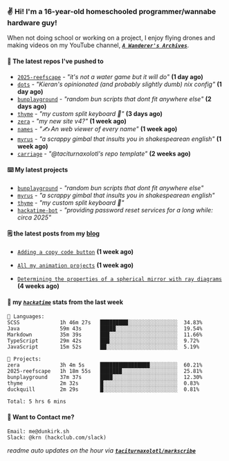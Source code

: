 ### ✌️ Hi! I'm a 16-year-old homeschooled programmer/wannabe hardware guy!

When not doing school or working on a project, I enjoy flying drones and making videos on my YouTube channel, [**_`A Wanderer's Archives`_**](https://youtube.com/@wanderer.archives).

#### 👷 The latest repos I've pushed to

- [`2025-reefscape`](https://github.com/df1317/2025-reefscape) - _"it's not a water game but it will do"_ **(1 day ago)**
- [`dots`](https://github.com/taciturnaxolotl/dots) - _"Kieran's opinionated (and probably slightly dumb) nix config"_ **(1 day ago)**
- [`bunplayground`](https://github.com/taciturnaxolotl/bunplayground) - _"random bun scripts that dont fit anywhere else"_ **(2 days ago)**
- [`thyme`](https://github.com/taciturnaxolotl/thyme) - _"my custom split keyboard 🫶"_ **(3 days ago)**
- [`zera`](https://github.com/taciturnaxolotl/zera) - _"my new site v4?"_ **(1 week ago)**
- [`names`](https://github.com/aramshiva/names) - _"✍️ An web viewer of every name"_ **(1 week ago)**
- [`myrus`](https://github.com/taciturnaxolotl/myrus) - _"a scrappy gimbal that insults you in shakespearean english"_ **(1 week ago)**
- [`carriage`](https://github.com/taciturnaxolotl/carriage) - _"@taciturnaxolotl's repo template"_ **(2 weeks ago)**

#### ⌨️ My latest projects

- [`bunplayground`](https://github.com/taciturnaxolotl/bunplayground) - _"random bun scripts that dont fit anywhere else"_
- [`myrus`](https://github.com/taciturnaxolotl/myrus) - _"a scrappy gimbal that insults you in shakespearean english"_
- [`thyme`](https://github.com/taciturnaxolotl/thyme) - _"my custom split keyboard 🫶"_
- [`hackatime-bot`](https://github.com/taciturnaxolotl/hackatime-bot) - _"providing password reset services for a long while: circa 2025"_

#### 🗒️ the latest posts from my [blog](https://dunkirk.sh)

- [`Adding a copy code button`](https://dunkirk.sh/blog/adding-a-copy-button/) **(1 week ago)**

- [`All my animation projects`](https://dunkirk.sh/blog/my-animations/) **(1 week ago)**

- [`Determining the properties of a spherical mirror with ray diagrams`](https://dunkirk.sh/blog/spherical-ray-diagrams/) **(4 weeks ago)**



#### 📡 my [_`hackatime`_](https://waka.hackclub.com) stats from the last week

```text
💾 Languages:
SCSS             1h 46m 27s   █████████░░░░░░░░░░░░░░░░  34.83%
Java             59m 43s      █████░░░░░░░░░░░░░░░░░░░░  19.54%
Markdown         35m 39s      ███░░░░░░░░░░░░░░░░░░░░░░  11.66%
TypeScript       29m 42s      ███░░░░░░░░░░░░░░░░░░░░░░  9.72%
JavaScript       15m 52s      ██░░░░░░░░░░░░░░░░░░░░░░░  5.19%

💼 Projects:
zera             3h 4m 5s     ████████████████░░░░░░░░░  60.21%
2025-reefscape   1h 18m 55s   ███████░░░░░░░░░░░░░░░░░░  25.81%
bunplayground    37m 37s      ████░░░░░░░░░░░░░░░░░░░░░  12.30%
thyme            2m 32s       █░░░░░░░░░░░░░░░░░░░░░░░░  0.83%
duckquill        2m 29s       █░░░░░░░░░░░░░░░░░░░░░░░░  0.81%

Total: 5 hrs 6 mins
```

#### 📮 Want to Contact me?

```text
Email: me@dunkirk.sh
Slack: @krn (hackclub.com/slack)
```

_readme auto updates on the hour via [**`taciturnaxolotl/markscribe`**](https://github.com/taciturnaxolotl/markscribe)_
